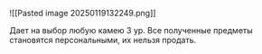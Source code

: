 ![[Pasted image 20250119132249.png]]

Дает на выбор любую камею 3 ур.
Все полученные предметы становятся персональными, их нельзя продать.